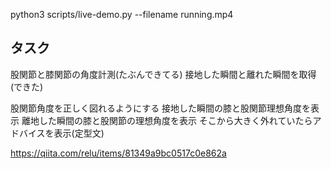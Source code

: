 python3  scripts/live-demo.py --filename running.mp4


## タスク
股関節と膝関節の角度計測(たぶんできてる)
接地した瞬間と離れた瞬間を取得(できた)

股関節角度を正しく図れるようにする
接地した瞬間の膝と股関節理想角度を表示
離地した瞬間の膝と股関節の理想角度を表示
そこから大きく外れていたらアドバイスを表示(定型文)

https://qiita.com/relu/items/81349a9bc0517c0e862a